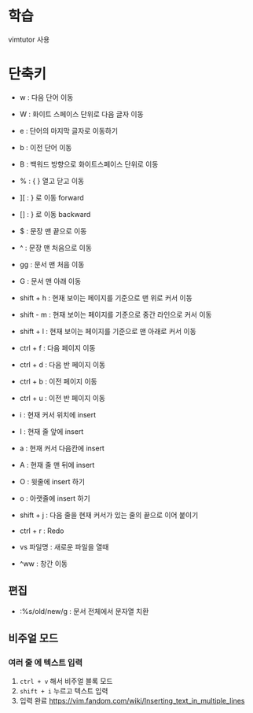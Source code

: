 # 학습
vimtutor 사용

# 단축키
- w : 다음 단어 이동
- W : 화이트 스페이스 단위로 다음 글자 이동
- e : 단어의 마지막 글자로 이동하기
- b : 이전 단어 이동
- B : 백워드 방향으로 화이트스페이스 단위로 이동
- % : { } 열고 닫고 이동
- ][ : } 로 이동 forward
- [] : } 로 이동 backward
- $ : 문장 맨 끝으로 이동
- ^ : 문장 맨 처음으로 이동
- gg : 문서 맨 처음 이동
- G : 문서 맨 아래 이동

- shift + h : 현재 보이는 페이지를 기준으로 맨 위로 커서 이동
- shift - m : 현재 보이는 페이지를 기준으로 중간 라인으로 커서 이동
- shift + l : 현재 보이는 페이지를 기준으로 맨 아래로 커서 이동

- ctrl + f : 다음 페이지 이동
- ctrl + d : 다음 반 페이지 이동
- ctrl + b : 이전 페이지 이동
- ctrl + u : 이전 반 페이지 이동


- i : 현재 커서 위치에 insert 
- I : 현재 줄 앞에 insert
- a : 현재 커서 다음칸에 insert
- A : 현재 줄 맨 뒤에 insert
- O : 윗줄에 insert 하기
- o : 아랫줄에 insert 하기

- shift + j : 다음 줄을 현재 커서가 있는 줄의 끝으로 이어 붙이기

- ctrl + r : Redo

- vs 파일명 : 새로운 파일을 열때
- ^ww : 창간 이동


## 편집
- :%s/old/new/g : 문서 전체에서 문자열 치환 

## 비주얼 모드

### 여러 줄 에 텍스트 입력
1. `ctrl + v` 해서 비주얼 블록 모드
2. `shift + i` 누르고 텍스트 입력
3. 입력 완료
https://vim.fandom.com/wiki/Inserting_text_in_multiple_lines